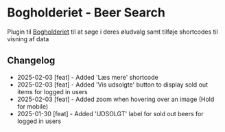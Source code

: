 # Bogholderiet - Beer Search
Plugin til [Bogholderiet](https://bogholderiet.bar/) til at søge i deres øludvalg samt tilføje shortcodes til visning af data

 ## Changelog
 - 2025-02-03 \[feat\] - Added 'Læs mere' shortcode
 - 2025-02-03 \[feat\] - Added 'Vis udsolgte' button to display sold out items for logged in users
 - 2025-02-03 \[feat\] - Added zoom when hovering over an image (Hold for mobile)
 - 2025-01-30 \[feat\] - Added 'UDSOLGT' label for sold out beers for logged in users